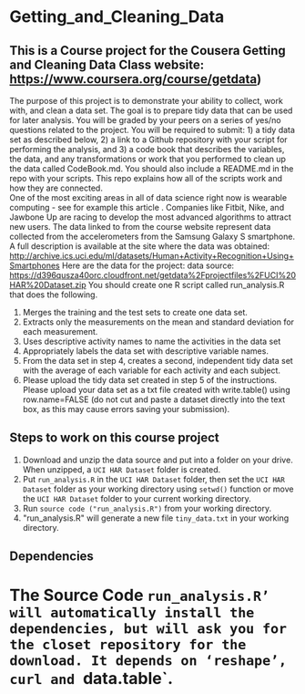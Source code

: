Getting_and_Cleaning_Data
=======================
## This is a Course project for the Cousera Getting and Cleaning Data Class website: https://www.coursera.org/course/getdata) 
The purpose of this project is to demonstrate your ability to collect, work with, and clean a data set. The goal is to   prepare tidy data that can be used for later analysis. You will be graded by your peers on a series of yes/no questions related to the project. You will be required to submit: 1) a tidy data set as described below, 2) a link to a Github repository with your script for performing the analysis, and 3) a code book that describes the variables, the data, and any transformations or work that you performed to clean up the data called CodeBook.md. You should also include a README.md in the repo with your scripts. This repo explains how all of the scripts work and how they are connected.  
One of the most exciting areas in all of data science right now is wearable computing - see for example this article . Companies like Fitbit, Nike, and Jawbone Up are racing to develop the most advanced algorithms to attract new users. The data linked to from the course website represent data collected from the accelerometers from the Samsung Galaxy S smartphone. A full description is available at the site where the data was obtained: 
http://archive.ics.uci.edu/ml/datasets/Human+Activity+Recognition+Using+Smartphones 
Here are the data for the project: 
data source: https://d396qusza40orc.cloudfront.net/getdata%2Fprojectfiles%2FUCI%20HAR%20Dataset.zip 
 You should create one R script called run_analysis.R that does the following. 
1.	Merges the training and the test sets to create one data set.
2.	Extracts only the measurements on the mean and standard deviation for each measurement. 
3.	Uses descriptive activity names to name the activities in the data set
4.	Appropriately labels the data set with descriptive variable names. 
5.	From the data set in step 4, creates a second, independent tidy data set with the average of each variable for each activity and each subject.
6. Please upload the tidy data set created in step 5 of the instructions. Please upload your data set as a txt file created with write.table() using row.name=FALSE (do not cut and paste a dataset directly into the text box, as this may cause errors saving your submission).
## Steps to work on this course project

1. Download and unzip the data source and put into a folder on your drive. When unzipped, a `UCI HAR Dataset` folder is created.
2. Put `run_analysis.R` in the `UCI HAR Dataset` folder, then set the `UCI HAR Dataset` folder as your working directory using `setwd()` function or move the `UCI HAR Dataset` folder to your current working directory.
3. Run `source code ("run_analysis.R")` from your working directory.
4.  "run_analysis.R" will generate a new file `tiny_data.txt` in your working directory.
## Dependencies
The Source Code `run_analysis.R’ will automatically install the dependencies, but will ask you for the closet repository for the download. It depends on ‘reshape’, curl and `data.table`. 
=======================
